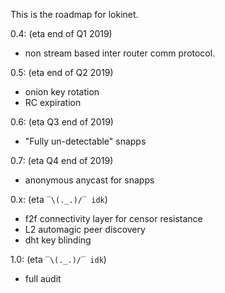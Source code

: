 This is the roadmap for lokinet.

0.4: (eta end of Q1 2019)

* non stream based inter router comm protocol.

0.5: (eta end of Q2 2019)

* onion key rotation
* RC expiration

0.6: (eta Q3 end of 2019)

* "Fully un-detectable" snapps

0.7: (eta Q4 end of 2019)

* anonymous anycast for snapps

0.x: (eta `‾\(._.)/‾ idk`)

* f2f connectivity layer for censor resistance
* L2 automagic peer discovery
* dht key blinding

1.0: (eta `‾\(._.)/‾ idk`)

* full audit
